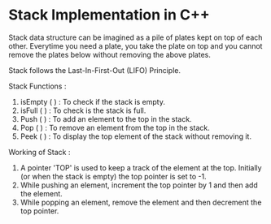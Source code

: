 # Stack Implementation in C++

Stack data structure can be imagined as a pile of plates kept on top of each other. Everytime you need a plate, you take the plate on top and you cannot remove the plates below without removing the above plates. 

Stack follows the Last-In-First-Out (LIFO) Principle.

Stack Functions :  

1. isEmpty ( ) : To check if the stack is empty.
2. isFull ( ) : To check is the stack is full.
3. Push ( ) : To add an element to the top in the stack.
4. Pop ( ) : To remove an element from the top in the stack.
5. Peek ( ) : To display the top element of the stack without removing it.

Working of Stack :

1. A pointer 'TOP' is used to keep a track of the element at the top. Initially (or when the stack is empty) the top pointer is set to -1.
2. While pushing an element, increment the top pointer by 1 and then add the element.
3. While popping an element, remove the element and then decrement the top pointer.



